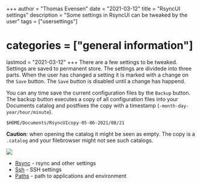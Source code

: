 +++
author = "Thomas Evensen"
date = "2021-03-12"
title =  "RsyncUI settings"
description = "Some settings in RsyncUI can be tweaked by the user"
tags = ["usersettings"]
# categories = ["general information"]
lastmod = "2021-03-12"
+++
There are a few settings to be tweaked. Settings are saved to permanent store. The settings are dividede into three parts. When the user has changed a setting it is marked with a change on the `Save` button. The `Save` button is disabled until a change has happend.

You can any time save the current configuration files by the `Backup` button. The backup button executes a copy of all configuration files into your Documents catalog and postfixes the copy with a timestamp (`-month-day-year/hour/minute`).
```
$HOME/Documents/RsyncUIcopy-05-06-2021/08/21
```
**Caution**: when opening the catalog it might be seen as empty. The copy is a `.catalog` and your filebrowser might not see such catalogs.

![](/images/usersettings/save.png)

- [Rsync](/post/normalsettings/) - rsync and other settings
- [Ssh](/post/sshsettings) - SSH settings
- [Paths](/post/pathsettings/) - path to applications and environment
